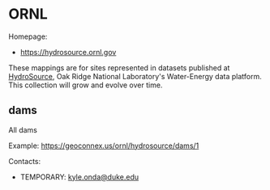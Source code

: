 ORNL
===

Homepage:
* https://hydrosource.ornl.gov

These mappings are for sites represented in datasets published at [HydroSource](osource.ornl.gov/about), Oak Ridge National Laboratory's Water-Energy data platform. This collection will grow and evolve over time. 

## dams

All dams

Example: https://geoconnex.us/ornl/hydrosource/dams/1

Contacts:
* TEMPORARY: kyle.onda@duke.edu
